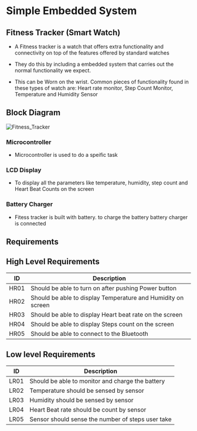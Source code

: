 # Simple Embedded System

## Fitness Tracker (Smart Watch)

- A Fitness tracker is a watch that offers extra functionality and connectivity on top of the features offered by standard watches

- They do this by including a embedded system that carries out the normal functionality we expect.

- This can be Worn on the wrist. Common pieces of functionality found in these types of watch are: Heart rate monitor, Step Count Monitor, Temperature and Humidity Sensor

## Block Diagram

![Fitness_Tracker](https://user-images.githubusercontent.com/98867361/154792665-3b9adea4-e928-490b-bed0-f8e5bf13630b.png)

### Microcontroller
- Microcontroller is used to do a speific task
 
### LCD Display
- To display all the parameters like temperature, humidity, step count and Heart Beat Counts on the screen

### Battery Charger
- Fitess tracker is built with battery. to charge the battery battery charger is connected


## Requirements
## High Level Requirements 
| ID | Description | 
| ----- | ----- | 
| HR01 | Should be able to turn on after pushing Power button |
| HR02 | Should be able to display Temperature and Humidity on screen |
| HR03 | Should be able to display Heart beat rate on the screen |
| HR04 | Should be able to display Steps count on the screen |
| HR05 | Should be able to connect to the Bluetooth |

##  Low level Requirements
| ID | Description |
| ------ | --------- | 
| LR01 | Should be able to monitor and charge the battery | 
| LR02 | Temperature should be sensed by sensor | 
| LR03 | Humidity should be sensed by sensor | 
| LR04 | Heart Beat rate should be count by sensor | 
| LR05 | Sensor should sense the number of steps user take | 
